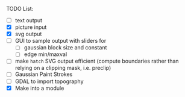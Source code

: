 TODO List:
- [ ] text output
- [x] picture input
- [x] svg output
- [ ] GUI to sample output with sliders for
    - [ ] gaussian block size and constant
    - [ ] edge min/maxval
- [ ] make `hatch` SVG output efficient (compute boundaries rather than relying on a clipping mask, i.e. preclip)
- [ ] Gaussian Paint Strokes
- [ ] GDAL to import topography
- [x] Make into a module
